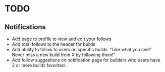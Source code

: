 # TODO

## Notifications

- Add page to profile to view and edit your follows
- Add total follows to the header for builds
- Add ability to follow to users on specific builds. "Like what you see? Never miss a new build from X by following them!"
- Add follow suggestions on notification page for builders who users have 2 or more builds favorited.
